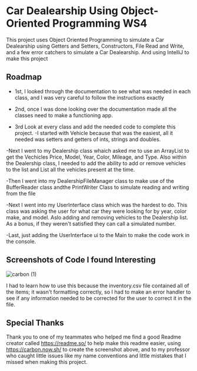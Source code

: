 
# Car Dealearship Using Object-Oriented Programming WS4
This project uses Object Oriented Programming to simulate a Car Dealearship using Getters and Setters, Constructors, File Read and Write, and a few error catchers to simulate a Car Dealearship. And using IntelliJ to make this project 


## Roadmap

- 1st, I looked through the documentation to see what was needed in each class, and I was very careful to follow the instructions exactly 

- 2nd, once I was done looking over the documentation made all the classes need to make a functioning app. 

- 3rd Look at every class and add the needed code to complete this project.
-I started with Vehicle because that was the easiest, all it needed was setters and getters of ints, strings and doubles.

-Next I went to my Dealership class whaich asked me to use an ArrayList to get the Vechicles Price, Model, Year, Color, Mileage, and Type. Also within the Dealership class, I needed to add the ability to add or remove vehicles to the list and List all the vehicles present at the time.

-Then I went into my DealershipFileManager class to make use of the BufferReader class andthe  PrintWriter Class to simulate reading and writing from the file

-Next I went into my UserInterface class which was the hardest to do. This class was asking the user for what car they were looking for by year, color make, and model. Aslo adding and removing vehicles to the Dealership list. As a bonus, if they weren't satisfied they can call a simulated number.

-Last, just adding the UserInterface ui to the Main to make the code work in the console. 




## Screenshots of Code I found Interesting 


![carbon (1)](https://github.com/user-attachments/assets/96b6583b-9412-4923-b8ba-57c7695804e1)

I had to learn how to use this because the inventory.csv file contained all of the items; it wasn't formatting correctly, so I had to make an error handler to see if any information needed to be corrected for the user to correct it in the file.

## Special Thanks 

Thank you to one of my teammates who helped me find a good Readme creator called https://readme.so/ to help make this readme easier, using https://carbon.now.sh/ to create the screenshot above, and to my professor who caught little issues like my name conventions and little mistakes that I missed when making this project.
